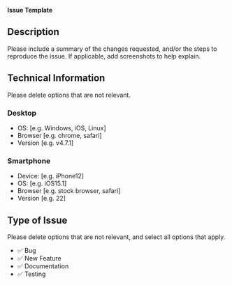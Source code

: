 **Issue Template**

## Description

Please include a summary of the changes requested, and/or the steps to reproduce the issue.
If applicable, add screenshots to help explain.

## Technical Information

Please delete options that are not relevant.

### Desktop

- OS: [e.g. Windows, iOS, Linux]
- Browser [e.g. chrome, safari]
- Version [e.g. v4.7.1]

### Smartphone

- Device: [e.g. iPhone12]
- OS: [e.g. iOS15.1]
- Browser [e.g. stock browser, safari]
- Version [e.g. 22]

## Type of Issue

Please delete options that are not relevant, and select all options that apply.

- ✅ Bug
- ✅ New Feature
- ✅ Documentation
- ✅ Testing
